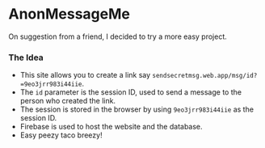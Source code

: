 # AnonMessageMe

On suggestion from a friend, I decided to try a more easy project.

### The Idea
- This site allows you to create a link say `sendsecretmsg.web.app/msg/id?=9eo3jrr983i44iie`.
- The `id` parameter is the session ID, used to send a message to the person who created the link.
- The session is stored in the browser by using `9eo3jrr983i44iie` as the session ID.
- Firebase is used to host the website and the database.
- Easy peezy taco breezy!
